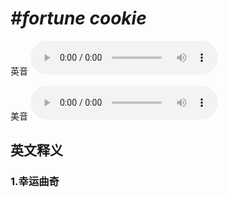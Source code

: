 # ***\#fortune cookie*** 
英音
<audio src="./media/fortune cookie1_AAC.aac" controls="controls"></audio>

美音
<audio src="./media/fortune cookie1_AAC.aac" controls="controls"></audio>



  

英文释义
---
### 1.**幸运曲奇**  


